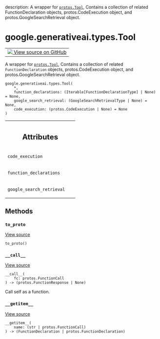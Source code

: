 description: A wrapper for <a href="../../../google/generativeai/protos/Tool.md"><code>protos.Tool</code></a>, Contains a collection of related FunctionDeclaration objects, protos.CodeExecution object, and protos.GoogleSearchRetrieval object.

<div itemscope itemtype="http://developers.google.com/ReferenceObject">
<meta itemprop="name" content="google.generativeai.types.Tool" />
<meta itemprop="path" content="Stable" />
<meta itemprop="property" content="__call__"/>
<meta itemprop="property" content="__getitem__"/>
<meta itemprop="property" content="__init__"/>
<meta itemprop="property" content="to_proto"/>
</div>

# google.generativeai.types.Tool

<!-- Insert buttons and diff -->

<table class="tfo-notebook-buttons tfo-api nocontent">
<td>
  <a target="_blank" href="https://github.com/google/generative-ai-python/blob/master/google/generativeai/types/content_types.py#L703-L769">
    <img src="https://www.tensorflow.org/images/GitHub-Mark-32px.png" />
    View source on GitHub
  </a>
</td>
</table>



A wrapper for <a href="../../../google/generativeai/protos/Tool.md"><code>protos.Tool</code></a>, Contains a collection of related `FunctionDeclaration` objects, protos.CodeExecution object, and protos.GoogleSearchRetrieval object.

<pre class="devsite-click-to-copy prettyprint lang-py tfo-signature-link">
<code>google.generativeai.types.Tool(
    *,
    function_declarations: (Iterable[FunctionDeclarationType] | None) = None,
    google_search_retrieval: (GoogleSearchRetrievalType | None) = None,
    code_execution: (protos.CodeExecution | None) = None
)
</code></pre>



<!-- Placeholder for "Used in" -->




<!-- Tabular view -->
 <table class="responsive fixed orange">
<colgroup><col width="214px"><col></colgroup>
<tr><th colspan="2"><h2 class="add-link">Attributes</h2></th></tr>

<tr>
<td>

`code_execution`<a id="code_execution"></a>

</td>
<td>



</td>
</tr><tr>
<td>

`function_declarations`<a id="function_declarations"></a>

</td>
<td>



</td>
</tr><tr>
<td>

`google_search_retrieval`<a id="google_search_retrieval"></a>

</td>
<td>



</td>
</tr>
</table>



## Methods

<h3 id="to_proto"><code>to_proto</code></h3>

<a target="_blank" class="external" href="https://github.com/google/generative-ai-python/blob/master/google/generativeai/types/content_types.py#L768-L769">View source</a>

<pre class="devsite-click-to-copy prettyprint lang-py tfo-signature-link">
<code>to_proto()
</code></pre>




<h3 id="__call__"><code>__call__</code></h3>

<a target="_blank" class="external" href="https://github.com/google/generative-ai-python/blob/master/google/generativeai/types/content_types.py#L761-L766">View source</a>

<pre class="devsite-click-to-copy prettyprint lang-py tfo-signature-link">
<code>__call__(
    fc: protos.FunctionCall
) -> (protos.FunctionResponse | None)
</code></pre>

Call self as a function.


<h3 id="__getitem__"><code>__getitem__</code></h3>

<a target="_blank" class="external" href="https://github.com/google/generative-ai-python/blob/master/google/generativeai/types/content_types.py#L753-L759">View source</a>

<pre class="devsite-click-to-copy prettyprint lang-py tfo-signature-link">
<code>__getitem__(
    name: (str | protos.FunctionCall)
) -> (FunctionDeclaration | protos.FunctionDeclaration)
</code></pre>






